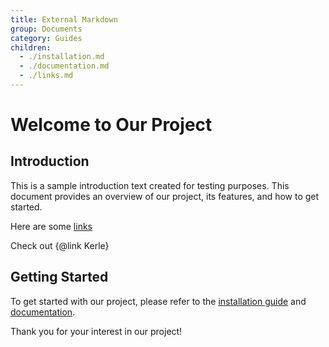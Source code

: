 ```yaml
---
title: External Markdown
group: Documents
category: Guides
children:
  - ./installation.md
  - ./documentation.md
  - ./links.md
---
```


# Welcome to Our Project

## Introduction

This is a sample introduction text created for testing purposes. This document provides an overview of our project, its features, and how to get started.

Here are some [links](./links.md)

Check out {@link Kerle}

## Getting Started

To get started with our project, please refer to the [installation guide](./installation.md) and [documentation](./documentation.md).

Thank you for your interest in our project!

